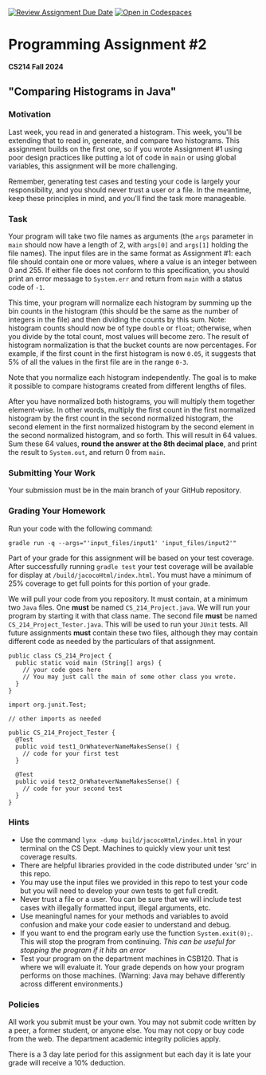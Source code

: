 [![Review Assignment Due Date](https://classroom.github.com/assets/deadline-readme-button-22041afd0340ce965d47ae6ef1cefeee28c7c493a6346c4f15d667ab976d596c.svg)](https://classroom.github.com/a/kRWUwmlV)
[![Open in Codespaces](https://classroom.github.com/assets/launch-codespace-2972f46106e565e64193e422d61a12cf1da4916b45550586e14ef0a7c637dd04.svg)](https://classroom.github.com/open-in-codespaces?assignment_repo_id=15743544)


# Programming Assignment #2  
**CS214 Fall 2024**

## "Comparing Histograms in Java"

### Motivation

Last week, you read in and generated a histogram. This week, you'll be extending that to read in, generate, and compare two histograms. This assignment builds on the first one, so if you wrote Assignment #1 using poor design practices like putting a lot of code in `main` or using global variables, this assignment will be more challenging.

Remember, generating test cases and testing your code is largely your responsibility, and you should never trust a user or a file. In the meantime, keep these principles in mind, and you'll find the task more manageable.

### Task

Your program will take two file names as arguments (the `args` parameter in `main` should now have a length of 2, with `args[0]` and `args[1]` holding the file names). The input files are in the same format as Assignment #1: each file should contain one or more values, where a value is an integer between 0 and 255. If either file does not conform to this specification, you should print an error message to `System.err` and return from `main` with a status code of `-1`.

This time, your program will normalize each histogram by summing up the bin counts in the histogram (this should be the same as the number of integers in the file) and then dividing the counts by this sum. Note: histogram counts should now be of type `double` or `float`; otherwise, when you divide by the total count, most values will become zero. The result of histogram normalization is that the bucket counts are now percentages. For example, if the first count in the first histogram is now `0.05`, it suggests that 5% of all the values in the first file are in the range `0-3`.

Note that you normalize each histogram independently. The goal is to make it possible to compare histograms created from different lengths of files.

After you have normalized both histograms, you will multiply them together element-wise. In other words, multiply the first count in the first normalized histogram by the first count in the second normalized histogram, the second element in the first normalized histogram by the second element in the second normalized histogram, and so forth. This will result in 64 values. Sum these 64 values, **round the answer at the 8th decimal place**, and print the result to `System.out`, and return 0 from `main`.

### Submitting Your Work

Your submission must be in the main branch of your GitHub repository.

### Grading Your Homework

Run your code with the following command:

```
gradle run -q --args="'input_files/input1' 'input_files/input2'"
```
Part of your grade for this assignment will be based on your test coverage. After successfully running `gradle test` your test coverage will be available for display at `/build/jacocoHtml/index.html`. You must have a minimum of 25% coverage to get full points for this portion of your grade.

We will pull your code from you repository. It must contain, at a minimum two
`Java` files. One **must** be named `CS_214_Project.java`. We will run your program by
starting it with that class name. The second file **must** be named
`CS_214_Project_Tester.java`. This will be used to run your `JUnit` tests. All future
assignments **must** contain these two files, although they may contain
different code as needed by the particulars of that assignment.

~~~~
public class CS_214_Project {
  public static void main (String[] args) {
    // your code goes here
    // You may just call the main of some other class you wrote.
  }
}
~~~~

~~~~
import org.junit.Test;

// other imports as needed

public CS_214_Project_Tester {
  @Test
  public void test1_OrWhateverNameMakesSense() {
    // code for your first test
  }

  @Test
  public void test2_OrWhateverNameMakesSense() {
    // code for your second test
  }
}
~~~~

### Hints

- Use the command `lynx -dump build/jacocoHtml/index.html` in your terminal on the CS Dept. Machines to quickly view your unit test coverage results.
- There are helpful libraries provided in the code distributed under 'src' in this repo.
- You may use the input files we provided in this repo to test your code but you will need to develop your own tests to get full credit.
- Never trust a file or a user. You can be sure that we will include test cases with illegally formatted input, illegal arguments, etc.
- Use meaningful names for your methods and variables to avoid confusion and make your code easier to understand and debug.
- If you want to end the program early use the function `System.exit(0);`. This will stop the program from continuing. *This can be useful for stopping the program if it hits an error*
- Test your program on the department machines in CSB120. That is where we will evaluate it. Your grade depends on how your program performs on those machines. (Warning: Java may behave differently across different environments.)

### Policies

All work you submit must be your own. You may not submit code written by a peer, a former student, or anyone else. You may not copy or buy code from the web. The department academic integrity policies apply.

There is a 3 day late period for this assignment but each day it is late your grade will receive a 10% deduction.

